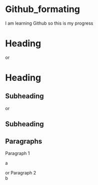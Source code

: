 # Github_formating

I am learning Github so this is my progress  

# Heading  
or

Heading
===

## Subheading
or 

Subheading
---

## Paragraphs  
 Paragraph 1

 a

 or Paragraph 2  
 b